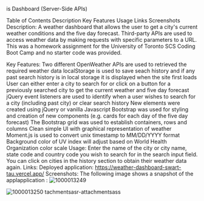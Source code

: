 is Dashboard (Server-Side APIs)

Table of Contents
Description
Key Features
Usage
Links
Screenshots
Description:
A weather dashboard that allows the user to get a city's current weather conditions and the five day forecast. Third-party APIs are used to access weather data by making requests with specific parameters to a URL. This was a homework assignment for the University of Toronto SCS Coding Boot Camp and no starter code was provided.

Key Features:
Two different OpenWeather APIs are used to retrieved the required weather data
localStorage is used to save seach history and if any past search history is in local storage it is displayed when the site first loads
User can either enter a city to search for or click on a button for a previously searched city to get the current weather and five day forecast
jQuery event listeners are used to identify when a user wishes to search for a city (including past city) or clear search history
New elements were created using jQuery or vanilla Javascript
Bootstrap was used for styling and creation of new components (e.g. cards for each day of the five day forecast)
The Bootstrap grid was used to establish containers, rows and columns
Clean simple UI with graphical representation of weather
Moment.js is used to convert unix timestamp to MM/DD/YYYY format
Background color of UV index will adjust based on World Health Organization color scale
Usage:
Enter the name of the city or city name, state code and country code you wish to search for in the search input field.  You can click on cities in the history section to obtain their weather data again. 
Links:
Deployed application: https://weather-dashboard-swart-tau.vercel.app/
Screenshots: 
The following image shows a snapshot of the applapplication :
![1000013249](https://github.com/user-attachments/assets/6059559b-cc7c-4692-9d68-dcb9aaa9a375)

![1000013250](https://github.com/user-attachments/assets/207e0c7f-c7e9-40f5-a0e4-40322a379714)
tachmentsasr-attachmentsass


